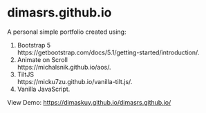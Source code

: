 # dimasrs.github.io
A personal simple portfolio created using:

<ol>
  <li>Bootstrap 5  <br>
      https://getbootstrap.com/docs/5.1/getting-started/introduction/.
  </li>
  <li>Animate on Scroll <br>
      https://michalsnik.github.io/aos/.
  </li>
  <li>TiltJS <br>
      https://micku7zu.github.io/vanilla-tilt.js/.
  </li>
  <li>Vanilla JavaScript.</li>
</ol>

View Demo: https://dimaskuy.github.io/dimasrs.github.io/
